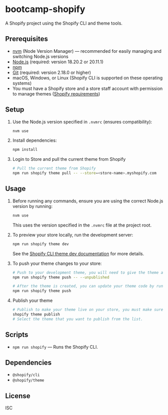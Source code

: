 # bootcamp-shopify

A Shopify project using the Shopify CLI and theme tools.

## Prerequisites

- [nvm](https://github.com/nvm-sh/nvm) (Node Version Manager) — recommended for easily managing and switching Node.js versions
- [Node.js](https://nodejs.org/) (required: version 18.20.2 or 20.11.1)
- [npm](https://www.npmjs.com/)
- [Git](https://git-scm.com/) (required: version 2.18.0 or higher)
- macOS, Windows, or Linux (Shopify CLI is supported on these operating systems)
- You must have a Shopify store and a store staff account with permission to manage themes ([Shopify requirements](https://shopify.dev/docs/api/shopify-cli#requirements))

## Setup

1. Use the Node.js version specified in `.nvmrc` (ensures compatibility):

   ```bash
   nvm use
   ```

2. Install dependencies:

   ```bash
   npm install
   ```

3. Login to Store and pull the current theme from Shopify

    ```bash
    # Pull the current theme from Shopify
    npm run shopify theme pull -- --store=<store-name>.myshopify.com
    ```
## Usage

1. Before running any commands, ensure you are using the correct Node.js version by running:

   ```bash
   nvm use
   ```
   This uses the version specified in the `.nvmrc` file at the project root.

2. To preview your store locally, run the development server:

   ```bash
   npm run shopify theme dev
   ```
   See the [Shopify CLI theme dev documentation](https://shopify.dev/docs/api/shopify-cli/theme/theme-dev) for more details.

3. To push your theme changes to your store:

   ```bash
   # Push to your development theme, you will need to give the theme a name
   npm run shopify theme push -- --unpublished

   # After the theme is created, you can update your theme code by running the `push` command without any flags
   npm run shopify theme push

4. Publish your theme
    ```bash
    # Publish to make your theme live on your store, you must make sure that you've pushed all of your local changes to Shopify using the theme push command.
    shopify theme publish
    # Select the theme that you want to publish from the list.
    ```

## Scripts

- `npm run shopify` &mdash; Runs the Shopify CLI.

## Dependencies

- `@shopify/cli`
- `@shopify/theme`

## License

ISC
